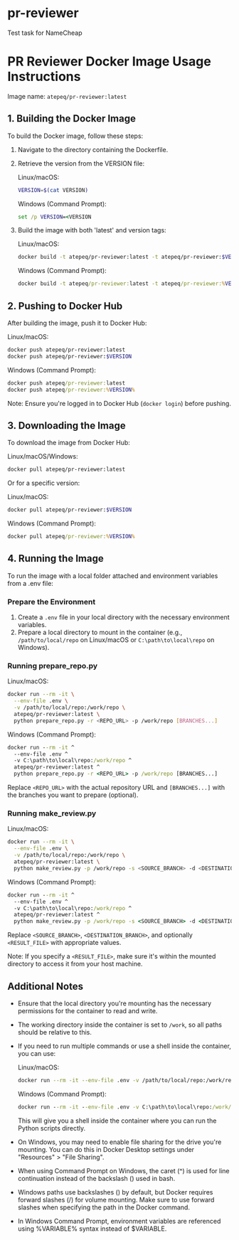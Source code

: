 # pr-reviewer
Test task for NameCheap

# PR Reviewer Docker Image Usage Instructions

Image name: `atepeq/pr-reviewer:latest`

## 1. Building the Docker Image

To build the Docker image, follow these steps:

1. Navigate to the directory containing the Dockerfile.
2. Retrieve the version from the VERSION file:
   
   Linux/macOS:
   ```bash
   VERSION=$(cat VERSION)
   ```
   
   Windows (Command Prompt):
   ```cmd
   set /p VERSION=<VERSION
   ```

3. Build the image with both 'latest' and version tags:
   
   Linux/macOS:
   ```bash
   docker build -t atepeq/pr-reviewer:latest -t atepeq/pr-reviewer:$VERSION .
   ```
   
   Windows (Command Prompt):
   ```cmd
   docker build -t atepeq/pr-reviewer:latest -t atepeq/pr-reviewer:%VERSION% .
   ```

## 2. Pushing to Docker Hub

After building the image, push it to Docker Hub:

Linux/macOS:
```bash
docker push atepeq/pr-reviewer:latest
docker push atepeq/pr-reviewer:$VERSION
```

Windows (Command Prompt):
```cmd
docker push atepeq/pr-reviewer:latest
docker push atepeq/pr-reviewer:%VERSION%
```

Note: Ensure you're logged in to Docker Hub (`docker login`) before pushing.

## 3. Downloading the Image

To download the image from Docker Hub:

Linux/macOS/Windows:
```bash
docker pull atepeq/pr-reviewer:latest
```

Or for a specific version:

Linux/macOS:
```bash
docker pull atepeq/pr-reviewer:$VERSION
```

Windows (Command Prompt):
```cmd
docker pull atepeq/pr-reviewer:%VERSION%
```

## 4. Running the Image

To run the image with a local folder attached and environment variables from a .env file:

### Prepare the Environment

1. Create a `.env` file in your local directory with the necessary environment variables.
2. Prepare a local directory to mount in the container (e.g., `/path/to/local/repo` on Linux/macOS or `C:\path\to\local\repo` on Windows).

### Running prepare_repo.py

Linux/macOS:
```bash
docker run --rm -it \
  --env-file .env \
  -v /path/to/local/repo:/work/repo \
  atepeq/pr-reviewer:latest \
  python prepare_repo.py -r <REPO_URL> -p /work/repo [BRANCHES...]
```

Windows (Command Prompt):
```cmd
docker run --rm -it ^
  --env-file .env ^
  -v C:\path\to\local\repo:/work/repo ^
  atepeq/pr-reviewer:latest ^
  python prepare_repo.py -r <REPO_URL> -p /work/repo [BRANCHES...]
```

Replace `<REPO_URL>` with the actual repository URL and `[BRANCHES...]` with the branches you want to prepare (optional).

### Running make_review.py

Linux/macOS:
```bash
docker run --rm -it \
  --env-file .env \
  -v /path/to/local/repo:/work/repo \
  atepeq/pr-reviewer:latest \
  python make_review.py -p /work/repo -s <SOURCE_BRANCH> -d <DESTINATION_BRANCH> [-r <RESULT_FILE>]
```

Windows (Command Prompt):
```cmd
docker run --rm -it ^
  --env-file .env ^
  -v C:\path\to\local\repo:/work/repo ^
  atepeq/pr-reviewer:latest ^
  python make_review.py -p /work/repo -s <SOURCE_BRANCH> -d <DESTINATION_BRANCH> [-r <RESULT_FILE>]
```

Replace `<SOURCE_BRANCH>`, `<DESTINATION_BRANCH>`, and optionally `<RESULT_FILE>` with appropriate values.

Note: If you specify a `<RESULT_FILE>`, make sure it's within the mounted directory to access it from your host machine.

## Additional Notes

- Ensure that the local directory you're mounting has the necessary permissions for the container to read and write.
- The working directory inside the container is set to `/work`, so all paths should be relative to this.
- If you need to run multiple commands or use a shell inside the container, you can use:

  Linux/macOS:
  ```bash
  docker run --rm -it --env-file .env -v /path/to/local/repo:/work/repo atepeq/pr-reviewer:latest /bin/bash
  ```

  Windows (Command Prompt):
  ```cmd
  docker run --rm -it --env-file .env -v C:\path\to\local\repo:/work/repo atepeq/pr-reviewer:latest /bin/bash
  ```

  This will give you a shell inside the container where you can run the Python scripts directly.

- On Windows, you may need to enable file sharing for the drive you're mounting. You can do this in Docker Desktop settings under "Resources" > "File Sharing".
- When using Command Prompt on Windows, the caret (^) is used for line continuation instead of the backslash (\) used in bash.
- Windows paths use backslashes (\) by default, but Docker requires forward slashes (/) for volume mounting. Make sure to use forward slashes when specifying the path in the Docker command.
- In Windows Command Prompt, environment variables are referenced using %VARIABLE% syntax instead of $VARIABLE.